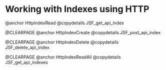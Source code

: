 <a name="working_with_indexes_using_http"></a>
# Working with Indexes using HTTP

@anchor HttpIndexRead
@copydetails JSF_get_api_index

@CLEARPAGE
@anchor HttpIndexCreate
@copydetails JSF_post_api_index

@CLEARPAGE
@anchor HttpIndexDelete
@copydetails JSF_delete_api_index

@CLEARPAGE
@anchor HttpIndexReadAll
@copydetails JSF_get_api_indexes

